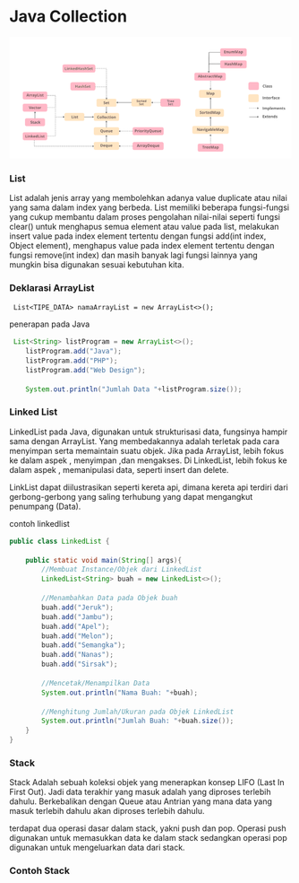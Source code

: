# Java Collection

![List Diagram](https://github.com/onowdev/RawlabsAcademy_AgusSgn/blob/main/09JavaCollectionListANDStack/picture/Collections-in-Java1.png)

### List

List adalah jenis array yang membolehkan adanya value duplicate atau nilai yang sama dalam index yang berbeda. List memiliki beberapa fungsi-fungsi yang cukup membantu dalam proses pengolahan nilai-nilai seperti fungsi clear() untuk menghapus semua element atau value pada list, melakukan insert value pada index element tertentu dengan fungsi add(int index, Object element), menghapus value pada index element tertentu dengan fungsi remove(int index) dan masih banyak lagi fungsi lainnya yang mungkin bisa digunakan sesuai kebutuhan kita.
### Deklarasi ArrayList

```text
 List<TIPE_DATA> namaArrayList = new ArrayList<>();
```

penerapan pada Java
```java
 List<String> listProgram = new ArrayList<>();
    listProgram.add("Java");
    listProgram.add("PHP");
    listProgram.add("Web Design");
        
    System.out.println("Jumlah Data "+listProgram.size());
```

### Linked List

LinkedList pada Java, digunakan untuk strukturisasi data, fungsinya hampir sama dengan ArrayList. Yang membedakannya adalah terletak pada cara menyimpan serta memaintain suatu objek. Jika pada ArrayList, lebih fokus ke dalam aspek , menyimpan ,dan mengakses. Di LinkedList, lebih fokus ke dalam aspek , memanipulasi data, seperti insert dan delete.

LinkList dapat diilustrasikan seperti kereta api, dimana kereta api terdiri dari gerbong-gerbong yang saling terhubung yang dapat mengangkut penumpang (Data). 

contoh linkedlist

```java
public class LinkedList {
    
    public static void main(String[] args){
        //Membuat Instance/Objek dari LinkedList
        LinkedList<String> buah = new LinkedList<>();
        
        //Menambahkan Data pada Objek buah
        buah.add("Jeruk");
        buah.add("Jambu");
        buah.add("Apel");
        buah.add("Melon");
        buah.add("Semangka");
        buah.add("Nanas");
        buah.add("Sirsak");
        
        //Mencetak/Menampilkan Data
        System.out.println("Nama Buah: "+buah);
        
        //Menghitung Jumlah/Ukuran pada Objek LinkedList
        System.out.println("Jumlah Buah: "+buah.size());
    }
}
```

### Stack

Stack Adalah sebuah koleksi objek yang menerapkan konsep LIFO (Last In First Out). Jadi data terakhir yang masuk adalah yang diproses terlebih dahulu. Berkebalikan dengan Queue atau Antrian yang mana data yang masuk terlebih dahulu akan diproses terlebih dahulu.

terdapat dua operasi dasar dalam stack, yakni push dan pop. Operasi push digunakan untuk memasukkan data ke dalam stack sedangkan operasi pop digunakan untuk mengeluarkan data dari stack.

### Contoh Stack

```java

```
